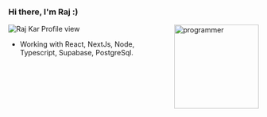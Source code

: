 ### Hi there, I'm Raj :)

<img width="170px" height="170px" align="right" src="https://i.ibb.co/M5Vw6W7/animation-200-kngjsuoz.gif" alt="programmer">

<p align="left"> <img src="https://komarev.com/ghpvc/?username=Raj-kar&label=Views&color=blue&style=plastic" alt="Raj Kar Profile view" /> </p>

- Working with React, NextJs, Node, Typescript, Supabase, PostgreSql. 
